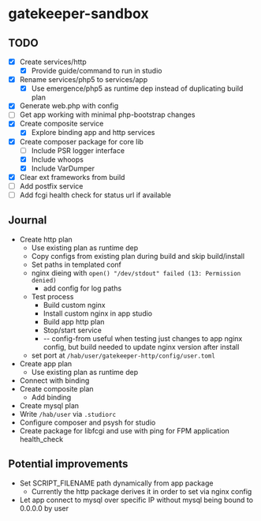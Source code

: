 # gatekeeper-sandbox

## TODO

 - [X] Create services/http
    - [X] Provide guide/command to run in studio
 - [X] Rename services/php5 to services/app
    - [X] Use emergence/php5 as runtime dep instead of duplicating build plan
 - [X] Generate web.php with config
 - [ ] Get app working with minimal php-bootstrap changes
 - [X] Create composite service
   - [X] Explore binding app and http services
 - [X] Create composer package for core lib
   - [ ] Include PSR logger interface
   - [X] Include whoops
   - [X] Include VarDumper
 - [X] Clear ext frameworks from build
 - [ ] Add postfix service
 - [ ] Add fcgi health check for status url if available

## Journal

- Create http plan
  - Use existing plan as runtime dep
  - Copy configs from existing plan during build and skip build/install
  - Set paths in templated conf
  - nginx dieing with `open() "/dev/stdout" failed (13: Permission denied)`
    - add config for log paths
  - Test process
    - Build custom nginx
    - Install custom nginx in app studio
    - Build app http plan
    - Stop/start service
    - -- config-from useful when testing just changes to app nginx config, but build needed to update nginx version after install
  - set port at `/hab/user/gatekeeper-http/config/user.toml`
- Create app plan
  - Use existing plan as runtime dep
- Connect with binding
- Create composite plan
  - Add binding
- Create mysql plan
- Write `/hab/user` via `.studiorc`
- Configure composer and psysh for studio
- Create package for libfcgi and use with ping for FPM application health_check

## Potential improvements

- Set SCRIPT_FILENAME path dynamically from app package
  - Currently the http package derives it in order to set via nginx config
- Let app connect to mysql over specific IP without mysql being bound to 0.0.0.0 by user
